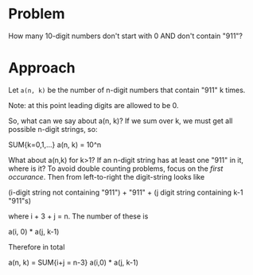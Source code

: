 # Problem

How many 10-digit numbers don't start with 0 AND don't contain "911"?

# Approach

Let `a(n, k)` be the number of n-digit numbers that contain "911" k times.

Note: at this point leading digits are allowed to be 0.

So, what can we say about a(n, k)? If we sum over k, we must get all possible
n-digit strings, so:

  SUM{k=0,1,...} a(n, k) = 10^n

What about a(n,k) for k>1? If an n-digit string has at least one "911" in it,
where is it? To avoid double counting problems, focus on the *first
occurance*. Then from left-to-right the digit-string looks like

  (i-digit string not containing "911") + "911" + (j digit string containing k-1 "911"s)

where i + 3 + j = n. The number of these is

  a(i, 0) * a(j, k-1)

Therefore in total

  a(n, k) = SUM{i+j = n-3} a(i,0) * a(j, k-1)
